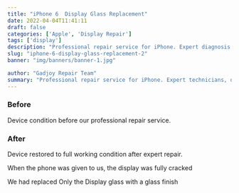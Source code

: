 ```yaml
---
title: "iPhone 6  Display Glass Replacement"
date: 2022-04-04T11:41:11
draft: false
categories: ['Apple', 'Display Repair']
tags: ['display']
description: "Professional repair service for iPhone. Expert diagnosis and quality repairs in Bangalore."
slug: "iphone-6-display-glass-replacement-2"
banner: "img/banners/banner-1.jpg"

author: "Gadjoy Repair Team"
summary: "Professional repair service for iPhone. Expert technicians, quality parts, warranty included."
---
```


### Before

Device condition before our professional repair service.

### After

Device restored to full working condition after expert repair.

When the phone was given to us, the display was fully cracked

We had replaced Only the Display glass with a glass finish